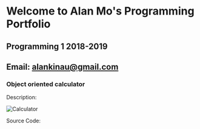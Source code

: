# Welcome to Alan Mo's Programming Portfolio
## Programming 1 2018-2019
## Email: alankinau@gmail.com


### Object oriented calculator
Description:

![Calculator](https://github.com/Alan78268/Programming1Portfolio/blob/master/Calc/Calculator01.png?raw=true)

Source Code:
